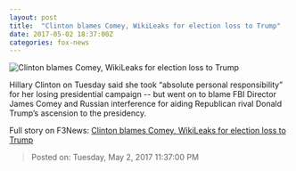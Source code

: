 ```yaml
---
layout: post
title:  "Clinton blames Comey, WikiLeaks for election loss to Trump"
date: 2017-05-02 18:37:00Z
categories: fox-news
---
```


![Clinton blames Comey, WikiLeaks for election loss to Trump](http://a57.foxnews.com/media2.foxnews.com/BrightCove/694940094001/2017/04/24/876/493/694940094001_5409251227001_5409236127001-vs.jpg?ve=1&tl=1)

Hillary Clinton on Tuesday said she took “absolute personal responsibility” for her losing presidential campaign -- but went on to blame FBI Director James Comey and Russian interference for aiding Republican rival Donald Trump’s ascension to the presidency.


Full story on F3News: [Clinton blames Comey, WikiLeaks for election loss to Trump](http://www.f3nws.com/n/EZJdYF)

> Posted on: Tuesday, May 2, 2017 11:37:00 PM
